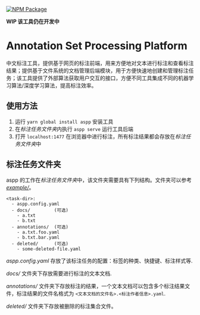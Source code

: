 [![NPM Package](https://img.shields.io/npm/v/aspp.svg?style=flat-square)](https://www.npmjs.org/package/aspp)

**WIP 该工具仍在开发中**

# Annotation Set Processing Platform

中文标注工具，提供基于网页的标注前端，用来方便地对文本进行标注和查看标注结果；提供基于文件系统的文档管理后端模块，用于方便快速地创建和管理标注任务；该工具提供了外部算法获取用户交互的接口，方便不同工具集成不同的机器学习算法/深度学习算法，提高标注效率。

## 使用方法

1.  运行 `yarn global install aspp` 安装工具
2.  在*标注任务文件夹*内执行 `aspp serve` 运行工具后端
3.  打开 `localhost:1477` 在浏览器中进行标注，所有标注结果都会存放在*标注任务文件夹*中

## 标注任务文件夹

aspp 的工作在*标注任务文件夹*中，该文件夹需要具有下列结构。文件夹可以参考 [_example/_](/example/)。

```
<task-dir>:
  - aspp.config.yaml
  - docs/         (可选)
    - a.txt
    - b.txt
  - annotations/  (可选)
    - a.txt.foo.yaml
    - b.txt.bar.yaml
  - deleted/      (可选)
    - some-deleted-file.yaml
```

_aspp.config.yaml_ 存放了该标注任务的配置：标签的种类、快捷键、标注样式等.

_docs/_ 文件夹下存放需要进行标注的文本文档.

_annotations/_ 文件夹下存放标注的结果，一个文本文档可以包含多个标注结果文件，标注结果的文件名格式为 `<文本文档的文件名>.<标注作者信息>.yaml`.

_deleted/_ 文件夹下存放被删除的标注集合文件。
